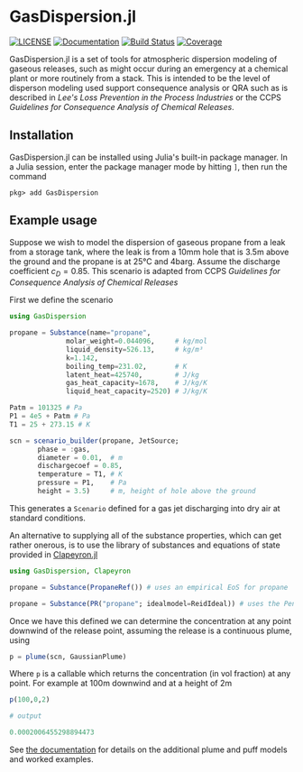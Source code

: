 # GasDispersion.jl
[![LICENSE](https://img.shields.io/badge/license-MIT-lightgrey.svg)](https://github.com/aefarrell/GasDispersion.jl/blob/main/LICENSE)
[![Documentation](https://img.shields.io/badge/docs-dev-blue)](https://aefarrell.github.io/GasDispersion.jl/dev/)
[![Build Status](https://github.com/aefarrell/GasDispersion.jl/workflows/CI/badge.svg)](https://github.com/aefarrell/GasDispersion.jl/actions)
[![Coverage](https://codecov.io/gh/aefarrell/GasDispersion.jl/branch/main/graph/badge.svg?token=PB3LOR80K2)](https://codecov.io/gh/aefarrell/GasDispersion.jl)

GasDispersion.jl is a set of tools for atmospheric dispersion modeling of
gaseous releases, such as might occur during an emergency at a chemical plant
or more  routinely from a stack. This is intended to be the level of disperson
modeling used support consequence analysis or QRA such as is described in *Lee's
Loss Prevention in the Process Industries* or the CCPS *Guidelines for
Consequence Analysis of Chemical Releases*.

## Installation

GasDispersion.jl can be installed using Julia's built-in package manager. In a
Julia session, enter the package manager mode by hitting `]`, then run the
command

```
pkg> add GasDispersion
```


## Example usage

Suppose we wish to model the dispersion of gaseous propane from a leak from a storage tank, where the leak is from a 10mm hole that is 3.5m above the ground and the propane is at 25°C and 4barg. Assume the discharge coefficient $c_{D} = 0.85$. This scenario is adapted from CCPS *Guidelines for Consequence Analysis of Chemical Releases*

First we define the scenario

```julia
using GasDispersion

propane = Substance(name="propane",
              molar_weight=0.044096,     # kg/mol
              liquid_density=526.13,     # kg/m³
              k=1.142,
              boiling_temp=231.02,       # K
              latent_heat=425740,        # J/kg
              gas_heat_capacity=1678,    # J/kg/K
              liquid_heat_capacity=2520) # J/kg/K

Patm = 101325 # Pa
P1 = 4e5 + Patm # Pa
T1 = 25 + 273.15 # K

scn = scenario_builder(propane, JetSource; 
       phase = :gas,
       diameter = 0.01,  # m
       dischargecoef = 0.85,
       temperature = T1, # K
       pressure = P1,    # Pa
       height = 3.5)     # m, height of hole above the ground
```

This generates a `Scenario` defined for a gas jet discharging into dry air
at standard conditions. 

An alternative to supplying all of the substance properties, which can get
rather onerous, is to use the library of substances and equations of state
provided in [Clapeyron.jl](https://github.com/ClapeyronThermo/Clapeyron.jl)

```julia
using GasDispersion, Clapeyron

propane = Substance(PropaneRef()) # uses an empirical EoS for propane

propane = Substance(PR("propane"; idealmodel=ReidIdeal)) # uses the Peng-Robinson EoS
```

Once we have this defined we can determine the
concentration at any point downwind of the release point, assuming the release
is a continuous plume, using

```julia
p = plume(scn, GaussianPlume)
```

Where `p` is a callable which returns the concentration (in vol fraction) at any point. For example at 100m downwind and at a height of 2m

```julia
p(100,0,2)

# output

0.0002006455298894473

```

See [the documentation](https://aefarrell.github.io/GasDispersion.jl/dev/) for details on the additional plume and puff models and worked examples.